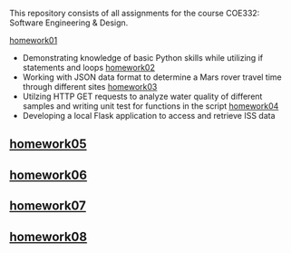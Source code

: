 This repository consists of all assignments for the course COE332: Software Engineering & Design.

[homework01](https://github.com/pranjaladhi/coe-332/tree/main/homework01)
* Demonstrating knowledge of basic Python skills while utilizing if statements and loops
[homework02](https://github.com/pranjaladhi/coe-332/tree/main/homework02)
* Working with JSON data format to determine a Mars rover travel time through different sites
[homework03](https://github.com/pranjaladhi/coe-332/tree/main/homework03)
* Utilzing HTTP GET requests to analyze water quality of different samples and writing unit test for functions in the script 
[homework04](https://github.com/pranjaladhi/coe-332/tree/main/homework04)
* Developing a local Flask application to access and retrieve ISS data
## [homework05](https://github.com/pranjaladhi/coe-332/tree/main/homework05)
## [homework06](https://github.com/pranjaladhi/coe-332/tree/main/homework06)
## [homework07](https://github.com/pranjaladhi/coe-332/tree/main/homework07)
## [homework08](https://github.com/pranjaladhi/coe-332/tree/main/homework08)
